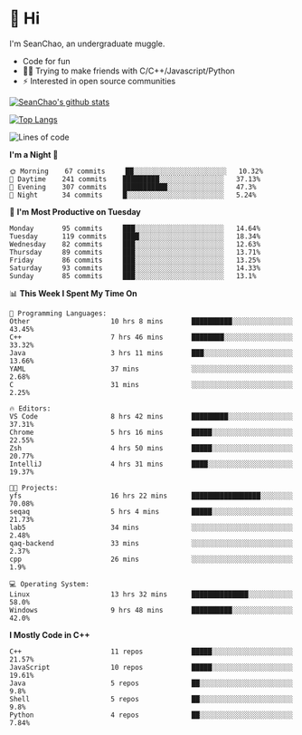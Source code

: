 # 👋 Hi
I'm SeanChao, an undergraduate muggle.

- Code for fun
- 👨‍💻 Trying to make friends with C/C++/Javascript/Python
- ⚡ Interested in open source communities

[![SeanChao's github stats](https://i-github-readme-stats.vercel.app/api?username=seanchao&show_icons=true)](https://github.com/anuraghazra/github-readme-stats)

[![Top Langs](https://i-github-readme-stats.vercel.app/api/top-langs/?username=seanchao&layout=compact)](https://github.com/anuraghazra/github-readme-stats)

<!--START_SECTION:waka-->
![Lines of code](https://img.shields.io/badge/From%20Hello%20World%20I%27ve%20Written-1.1%20million%20lines%20of%20code-blue)

**I'm a Night 🦉** 

```text
🌞 Morning    67 commits     ██░░░░░░░░░░░░░░░░░░░░░░░   10.32% 
🌆 Daytime    241 commits    █████████░░░░░░░░░░░░░░░░   37.13% 
🌃 Evening    307 commits    ███████████░░░░░░░░░░░░░░   47.3% 
🌙 Night      34 commits     █░░░░░░░░░░░░░░░░░░░░░░░░   5.24%

```
📅 **I'm Most Productive on Tuesday** 

```text
Monday       95 commits     ███░░░░░░░░░░░░░░░░░░░░░░   14.64% 
Tuesday      119 commits    ████░░░░░░░░░░░░░░░░░░░░░   18.34% 
Wednesday    82 commits     ███░░░░░░░░░░░░░░░░░░░░░░   12.63% 
Thursday     89 commits     ███░░░░░░░░░░░░░░░░░░░░░░   13.71% 
Friday       86 commits     ███░░░░░░░░░░░░░░░░░░░░░░   13.25% 
Saturday     93 commits     ███░░░░░░░░░░░░░░░░░░░░░░   14.33% 
Sunday       85 commits     ███░░░░░░░░░░░░░░░░░░░░░░   13.1%

```


📊 **This Week I Spent My Time On** 

```text
💬 Programming Languages: 
Other                    10 hrs 8 mins       ██████████░░░░░░░░░░░░░░░   43.45% 
C++                      7 hrs 46 mins       ████████░░░░░░░░░░░░░░░░░   33.32% 
Java                     3 hrs 11 mins       ███░░░░░░░░░░░░░░░░░░░░░░   13.66% 
YAML                     37 mins             ░░░░░░░░░░░░░░░░░░░░░░░░░   2.68% 
C                        31 mins             ░░░░░░░░░░░░░░░░░░░░░░░░░   2.25%

🔥 Editors: 
VS Code                  8 hrs 42 mins       █████████░░░░░░░░░░░░░░░░   37.31% 
Chrome                   5 hrs 16 mins       █████░░░░░░░░░░░░░░░░░░░░   22.55% 
Zsh                      4 hrs 50 mins       █████░░░░░░░░░░░░░░░░░░░░   20.77% 
IntelliJ                 4 hrs 31 mins       ████░░░░░░░░░░░░░░░░░░░░░   19.37%

🐱‍💻 Projects: 
yfs                      16 hrs 22 mins      █████████████████░░░░░░░░   70.08% 
seqaq                    5 hrs 4 mins        █████░░░░░░░░░░░░░░░░░░░░   21.73% 
lab5                     34 mins             ░░░░░░░░░░░░░░░░░░░░░░░░░   2.48% 
qaq-backend              33 mins             ░░░░░░░░░░░░░░░░░░░░░░░░░   2.37% 
cpp                      26 mins             ░░░░░░░░░░░░░░░░░░░░░░░░░   1.9%

💻 Operating System: 
Linux                    13 hrs 32 mins      ██████████████░░░░░░░░░░░   58.0% 
Windows                  9 hrs 48 mins       ██████████░░░░░░░░░░░░░░░   42.0%

```

**I Mostly Code in C++** 

```text
C++                      11 repos            █████░░░░░░░░░░░░░░░░░░░░   21.57% 
JavaScript               10 repos            █████░░░░░░░░░░░░░░░░░░░░   19.61% 
Java                     5 repos             ██░░░░░░░░░░░░░░░░░░░░░░░   9.8% 
Shell                    5 repos             ██░░░░░░░░░░░░░░░░░░░░░░░   9.8% 
Python                   4 repos             ██░░░░░░░░░░░░░░░░░░░░░░░   7.84%

```



<!--END_SECTION:waka-->
